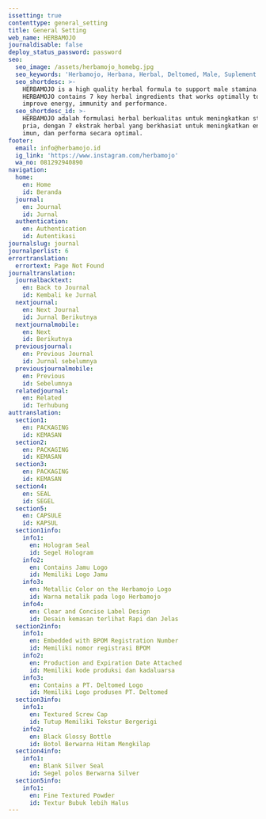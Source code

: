 ```yaml
---
issetting: true
contenttype: general_setting
title: General Setting
web_name: HERBAMOJO
journaldisable: false
deploy_status_password: password
seo:
  seo_image: /assets/herbamojo_homebg.jpg
  seo_keywords: 'Herbamojo, Herbana, Herbal, Deltomed, Male, Suplement'
  seo_shortdesc: >-
    HERBAMOJO is a high quality herbal formula to support male stamina.
    HERBAMOJO contains 7 key herbal ingredients that works optimally to help
    improve energy, immunity and performance.
  seo_shortdesc_id: >-
    HERBAMOJO adalah formulasi herbal berkualitas untuk meningkatkan stamina
    pria, dengan 7 ekstrak herbal yang berkhasiat untuk meningkatkan energi,
    imun, dan performa secara optimal.
footer:
  email: info@herbamojo.id
  ig_link: 'https://www.instagram.com/herbamojo'
  wa_no: 081292940890
navigation:
  home:
    en: Home
    id: Beranda
  journal:
    en: Journal
    id: Jurnal
  authentication:
    en: Authentication
    id: Autentikasi
journalslug: journal
journalperlist: 6
errortranslation:
  errortext: Page Not Found
journaltranslation:
  journalbacktext:
    en: Back to Journal
    id: Kembali ke Jurnal
  nextjournal:
    en: Next Journal
    id: Jurnal Berikutnya
  nextjournalmobile:
    en: Next
    id: Berikutnya
  previousjournal:
    en: Previous Journal
    id: Jurnal sebelumnya
  previousjournalmobile:
    en: Previous
    id: Sebelumnya
  relatedjournal:
    en: Related
    id: Terhubung
auttranslation:
  section1:
    en: PACKAGING
    id: KEMASAN
  section2:
    en: PACKAGING
    id: KEMASAN
  section3:
    en: PACKAGING
    id: KEMASAN
  section4:
    en: SEAL
    id: SEGEL
  section5:
    en: CAPSULE
    id: KAPSUL
  section1info:
    info1:
      en: Hologram Seal
      id: Segel Hologram
    info2:
      en: Contains Jamu Logo
      id: Memiliki Logo Jamu
    info3:
      en: Metallic Color on the Herbamojo Logo
      id: Warna metalik pada logo Herbamojo
    info4:
      en: Clear and Concise Label Design
      id: Desain kemasan terlihat Rapi dan Jelas
  section2info:
    info1:
      en: Embedded with BPOM Registration Number
      id: Memiliki nomor registrasi BPOM
    info2:
      en: Production and Expiration Date Attached
      id: Memiliki kode produksi dan kadaluarsa
    info3:
      en: Contains a PT. Deltomed Logo
      id: Memiliki Logo produsen PT. Deltomed
  section3info:
    info1:
      en: Textured Screw Cap
      id: Tutup Memiliki Tekstur Bergerigi
    info2:
      en: Black Glossy Bottle
      id: Botol Berwarna Hitam Mengkilap
  section4info:
    info1:
      en: Blank Silver Seal
      id: Segel polos Berwarna Silver
  section5info:
    info1:
      en: Fine Textured Powder
      id: Textur Bubuk lebih Halus
---
```

